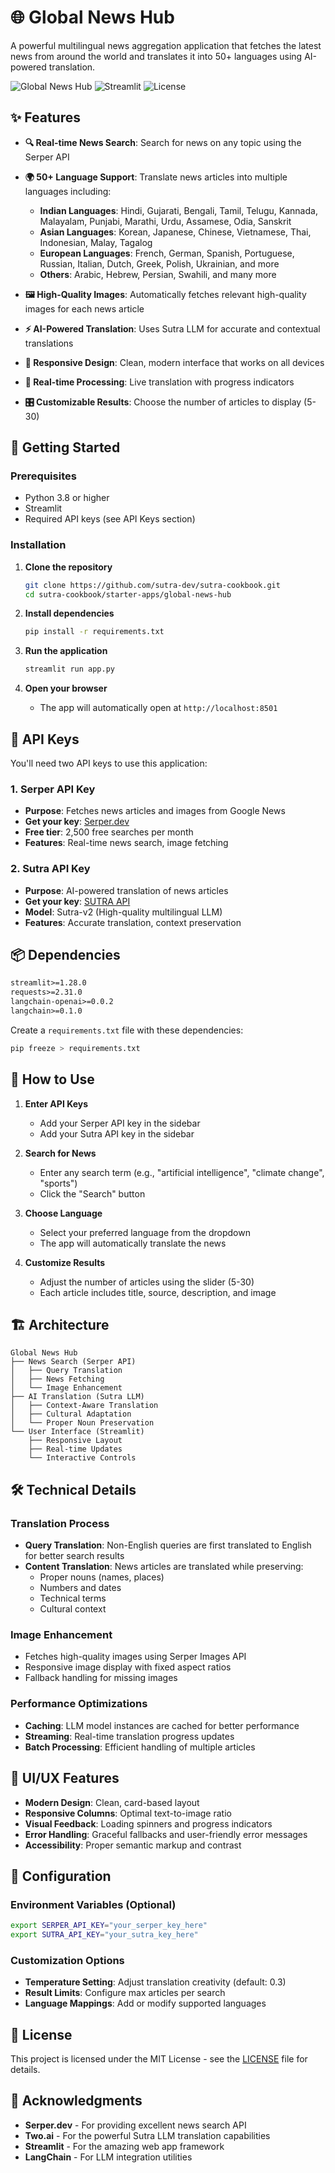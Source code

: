 # 🌐 Global News Hub

A powerful multilingual news aggregation application that fetches the latest news from around the world and translates it into 50+ languages using AI-powered translation.

![Global News Hub](https://img.shields.io/badge/Python-3.8+-blue.svg)
![Streamlit](https://img.shields.io/badge/Streamlit-1.0+-red.svg)
![License](https://img.shields.io/badge/License-MIT-green.svg)

## ✨ Features

- **🔍 Real-time News Search**: Search for news on any topic using the Serper API
- **🌍 50+ Language Support**: Translate news articles into multiple languages including:
  - **Indian Languages**: Hindi, Gujarati, Bengali, Tamil, Telugu, Kannada, Malayalam, Punjabi, Marathi, Urdu, Assamese, Odia, Sanskrit
  - **Asian Languages**: Korean, Japanese, Chinese, Vietnamese, Thai, Indonesian, Malay, Tagalog
  - **European Languages**: French, German, Spanish, Portuguese, Russian, Italian, Dutch, Greek, Polish, Ukrainian, and more
  - **Others**: Arabic, Hebrew, Persian, Swahili, and many more

- **🖼️ High-Quality Images**: Automatically fetches relevant high-quality images for each news article
- **⚡ AI-Powered Translation**: Uses Sutra LLM for accurate and contextual translations
- **📱 Responsive Design**: Clean, modern interface that works on all devices
- **🔄 Real-time Processing**: Live translation with progress indicators
- **🎛️ Customizable Results**: Choose the number of articles to display (5-30)

## 🚀 Getting Started

### Prerequisites

- Python 3.8 or higher
- Streamlit
- Required API keys (see API Keys section)

### Installation

1. **Clone the repository**
   ```bash
   git clone https://github.com/sutra-dev/sutra-cookbook.git
   cd sutra-cookbook/starter-apps/global-news-hub
   ```

2. **Install dependencies**
   ```bash
   pip install -r requirements.txt
   ```

3. **Run the application**
   ```bash
   streamlit run app.py
   ```

4. **Open your browser**
   - The app will automatically open at `http://localhost:8501`

## 🔑 API Keys

You'll need two API keys to use this application:

### 1. Serper API Key
- **Purpose**: Fetches news articles and images from Google News
- **Get your key**: [Serper.dev](https://serper.dev/)
- **Free tier**: 2,500 free searches per month
- **Features**: Real-time news search, image fetching

### 2. Sutra API Key
- **Purpose**: AI-powered translation of news articles
- **Get your key**: [SUTRA API](https://www.two.ai/sutra/api)
- **Model**: Sutra-v2 (High-quality multilingual LLM)
- **Features**: Accurate translation, context preservation

## 📦 Dependencies

```txt
streamlit>=1.28.0
requests>=2.31.0
langchain-openai>=0.0.2
langchain>=0.1.0
```

Create a `requirements.txt` file with these dependencies:

```bash
pip freeze > requirements.txt
```

## 🎯 How to Use

1. **Enter API Keys**
   - Add your Serper API key in the sidebar
   - Add your Sutra API key in the sidebar

2. **Search for News**
   - Enter any search term (e.g., "artificial intelligence", "climate change", "sports")
   - Click the "Search" button

3. **Choose Language**
   - Select your preferred language from the dropdown
   - The app will automatically translate the news

4. **Customize Results**
   - Adjust the number of articles using the slider (5-30)
   - Each article includes title, source, description, and image

## 🏗️ Architecture

```
Global News Hub
├── News Search (Serper API)
│   ├── Query Translation
│   ├── News Fetching
│   └── Image Enhancement
├── AI Translation (Sutra LLM)
│   ├── Context-Aware Translation
│   ├── Cultural Adaptation
│   └── Proper Noun Preservation
└── User Interface (Streamlit)
    ├── Responsive Layout
    ├── Real-time Updates
    └── Interactive Controls
```

## 🛠️ Technical Details

### Translation Process
- **Query Translation**: Non-English queries are first translated to English for better search results
- **Content Translation**: News articles are translated while preserving:
  - Proper nouns (names, places)
  - Numbers and dates
  - Technical terms
  - Cultural context

### Image Enhancement
- Fetches high-quality images using Serper Images API
- Responsive image display with fixed aspect ratios
- Fallback handling for missing images

### Performance Optimizations
- **Caching**: LLM model instances are cached for better performance
- **Streaming**: Real-time translation progress updates
- **Batch Processing**: Efficient handling of multiple articles

## 🎨 UI/UX Features

- **Modern Design**: Clean, card-based layout
- **Responsive Columns**: Optimal text-to-image ratio
- **Visual Feedback**: Loading spinners and progress indicators
- **Error Handling**: Graceful fallbacks and user-friendly error messages
- **Accessibility**: Proper semantic markup and contrast

## 🔧 Configuration

### Environment Variables (Optional)
```bash
export SERPER_API_KEY="your_serper_key_here"
export SUTRA_API_KEY="your_sutra_key_here"
```

### Customization Options
- **Temperature Setting**: Adjust translation creativity (default: 0.3)
- **Result Limits**: Configure max articles per search
- **Language Mappings**: Add or modify supported languages


## 📝 License

This project is licensed under the MIT License - see the [LICENSE](LICENSE) file for details.

## 🙏 Acknowledgments

- **Serper.dev** - For providing excellent news search API
- **Two.ai** - For the powerful Sutra LLM translation capabilities
- **Streamlit** - For the amazing web app framework
- **LangChain** - For LLM integration utilities